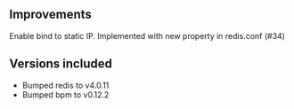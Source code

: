 ## Improvements

Enable bind to static IP. Implemented with new property in redis.conf (#34)

## Versions included

* Bumped redis to v4.0.11
* Bumped bpm to v0.12.2
